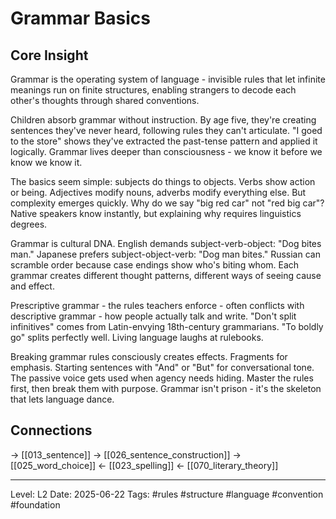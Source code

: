# Grammar Basics

## Core Insight
Grammar is the operating system of language - invisible rules that let infinite meanings run on finite structures, enabling strangers to decode each other's thoughts through shared conventions.

Children absorb grammar without instruction. By age five, they're creating sentences they've never heard, following rules they can't articulate. "I goed to the store" shows they've extracted the past-tense pattern and applied it logically. Grammar lives deeper than consciousness - we know it before we know we know it.

The basics seem simple: subjects do things to objects. Verbs show action or being. Adjectives modify nouns, adverbs modify everything else. But complexity emerges quickly. Why do we say "big red car" not "red big car"? Native speakers know instantly, but explaining why requires linguistics degrees.

Grammar is cultural DNA. English demands subject-verb-object: "Dog bites man." Japanese prefers subject-object-verb: "Dog man bites." Russian can scramble order because case endings show who's biting whom. Each grammar creates different thought patterns, different ways of seeing cause and effect.

Prescriptive grammar - the rules teachers enforce - often conflicts with descriptive grammar - how people actually talk and write. "Don't split infinitives" comes from Latin-envying 18th-century grammarians. "To boldly go" splits perfectly well. Living language laughs at rulebooks.

Breaking grammar rules consciously creates effects. Fragments for emphasis. Starting sentences with "And" or "But" for conversational tone. The passive voice gets used when agency needs hiding. Master the rules first, then break them with purpose. Grammar isn't prison - it's the skeleton that lets language dance.

## Connections
→ [[013_sentence]]
→ [[026_sentence_construction]]
→ [[025_word_choice]]
← [[023_spelling]]
← [[070_literary_theory]]

---
Level: L2
Date: 2025-06-22
Tags: #rules #structure #language #convention #foundation